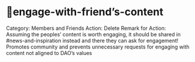 # 🙌engage-with-friend’s-content

Category: Members and Friends
Action: Delete
Remark for Action: Assuming the peoples’ content is worth engaging, it should be shared in #news-and-inspiration instead and there they can ask for engagement! Promotes community and prevents unnecessary requests for engaging with content not aligned to DAO’s values